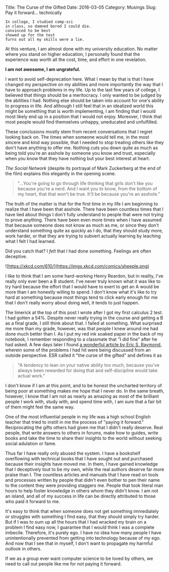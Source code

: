 Title: The Curse of the Gifted
Date: 2016-03-05
Category: Musings
Slug: Pay it forward... technically

    In college, I studied comp-sci
    in class, so damned bored I could die.
    convinced to be best
    showed up for the test
    Turns out all my skills were a lie.

At this venture, I am almost done with my university education. No matter where you stand on higher education, I personally found that the experience was worth all the cost, time, and effort in one revelation.

**I am not awesome, I am ungrateful.**

I want to avoid self-deprecation here. What I mean by that is that I have changed my perspective on my abilities and more importantly the way that I have to approach problems in my life. Up to the last few years of college, I believed that things should be a meritocracy. I only wanted to be judged by the abilities I had. Nothing else should be taken into account for one's ability to progress in life. And although I still feel that in an idealized world this might be something that is worth implementing, I am finding that I would most likely end up in a position that I would not enjoy. Moreover, I think that most people would find themselves unhappy, uneducated and unfulfilled.

These conclusions mostly stem from recent conversations that I regret looking back on. The times when someone would tell me, in the most sincere and kind way possible, that I needed to stop treating others like they don't have anything to offer me. Nothing cuts you down quite as much as being told you're an asshole by someone you know and trust, especially when you know that they have nothing but your best interest at heart.

*The Social Network* (despite its portrayal of Mark Zuckerberg at the end of the film) explains this elegantly in the opening scene.

> "...You're going to go through life thinking that girls don't like you because you're a nerd. And I want you to know, from the bottom of my heart, that that won't be true. It'll be because you're an asshole."

The truth of the matter is that for the first time in my life I am beginning to realize that I have been that asshole. There have been countless times that I have lied about things I don't fully understand to people that were not trying to prove anything. There have been even more times when I have assumed that because someone does not know as much as me, or since they don't understand something quite as quickly as I do, that they should study more, work harder, or that they are trying to subvert actually learning by leaching what I felt I had learned.

Did you catch that? I *felt* that I had done something. Feelings are often deceptive.

![https://xkcd.com/610/](https://imgs.xkcd.com/comics/sheeple.png)

I like to think that I am some hard-working Henry Reardon, but in reality, I've really only ever been a B student. I've never truly known what it was like to try hard because the effort that I would have to exert to get an A would be more than I am honestly willing to spend. I don't know what it's like to try hard at something because most things tend to click early enough for me that I don't really worry about doing well, it tends to just happen.

The limerick at the top of this post I wrote after I got my first calculus 2 test. I had gotten a 54%. Despite never really trying in the course and getting a B as a final grade, I still think about that. I failed at something. What surprised me more than my grade, however, was that people I knew around me had done much better than I. As I put my red ink soaked paper in the back of my notebook, I remember responding to a classmate that \"I did fine\" after he had asked. A few days later I found [a wonderful article by Eric S. Raymond](https://www.vanadac.com/~dajhorn/novelties/ESR%20-%20Curse%20Of%20The%20Gifted.html), wherein some of the problems I had hit were being discussed from an outside perspective. ESR called it \"the curse of the gifted\" and defines it as

> "A tendency to lean on your native ability too much, because you've always been rewarded for doing that and self-discipline would take actual work."

I don't know if I am at this point, and to be honest the uncharted territory of being poor at something makes me hope that I never do. In the same breath, however, I know that I am not as nearly as amazing as most of the brilliant people I work with, study with, and spend time with, I am sure that a fair bit of them might feel the same way.

One of the most influential people in my life was a high school English teacher that tried to instill in me the process of \"paying it forward.\" Reciprocating the gifts others had given me that I didn't really deserve. Real people, that write answers to others in forums, make how to guides, write books and take the time to share their insights to the world without seeking social adulation or fame. 

Thus far I have really only abused the system. I have a bookshelf overflowing with technical books that I have sought out and purchased because their insights have moved me. In them, I have gained knowledge that I deceptively tout to be my own, while the real authors deserve far more praise than I. The countless articles and manuals that I have read on tools and processes written by people that didn't even bother to pen their name to the content they were providing staggers me. People that took literal man hours to help foster knowledge in others whom they didn't know. I am not an island, and all of my success in life can be directly attributed to those who paid it forward to me.

It's easy to think that when someone does not get something immediately or struggles with something I find easy, that they should simply try harder. But if I was to sum up all the hours that I had wracked my brain on a problem I find easy now, I guarantee that I would think I was a complete imbecile. Therefore, it's purely ego. I have no idea how many people I have unintentionally prevented from getting into technology because of my ego. And now that I see that in myself, I don't want to propagate my harmful outlook in others.

If we as a group ever want computer science to be loved by others, we need to call out people like me for not paying it forward.
